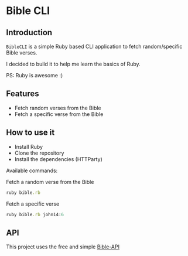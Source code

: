 # Bible CLI

## Introduction

`BibleCLI` is a simple Ruby based CLI application to fetch random/specific Bible verses.

I decided to build it to help me learn the basics of Ruby.

PS: Ruby is awesome :)

## Features

- Fetch random verses from the Bible
- Fetch a specific verse from the Bible

## How to use it

- Install Ruby
- Clone the repository
- Install the dependencies (HTTParty)

Available commands:

Fetch a random verse from the Bible

```ruby
ruby bible.rb
```

Fetch a specific verse

```ruby
ruby bible.rb john14:6
```

## API

This project uses the free and simple [Bible-API](https://bible-api.com/)

